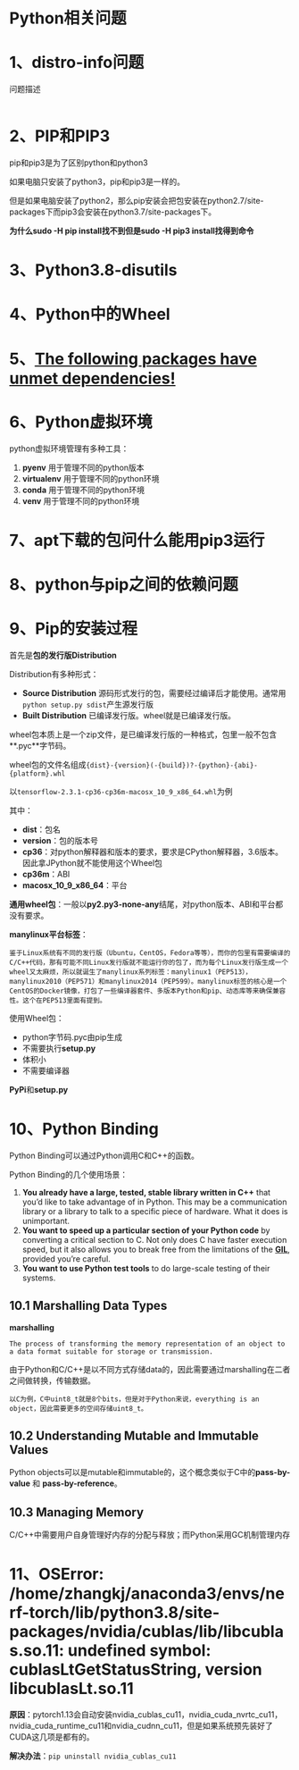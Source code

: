 # Python相关问题



# 1、distro-info问题

问题描述

```

```



# 2、PIP和PIP3

pip和pip3是为了区别python和python3

如果电脑只安装了python3，pip和pip3是一样的。

但是如果电脑安装了python2，那么pip安装会把包安装在python2.7/site-packages下而pip3会安装在python3.7/site-packages下。



**为什么sudo -H pip install找不到但是sudo -H pip3 install找得到命令**

# 3、Python3.8-disutils



# 4、Python中的Wheel



# 5、[The following packages have unmet dependencies!](https://askubuntu.com/questions/563178/the-following-packages-have-unmet-dependencies)



# 6、Python虚拟环境

python虚拟环境管理有多种工具：

1. **pyenv** 用于管理不同的python版本
2. **virtualenv** 用于管理不同的python环境
3. **conda** 用于管理不同的python环境
4. **venv** 用于管理不同的python环境



# 7、apt下载的包问什么能用pip3运行



# 8、python与pip之间的依赖问题



# 9、Pip的安装过程

首先是**包的发行版Distribution**

Distribution有多种形式：

- **Source Distribution** 源码形式发行的包，需要经过编译后才能使用。通常用`python setup.py sdist`产生源发行版
- **Built Distribution** 已编译发行版。wheel就是已编译发行版。



wheel包本质上是一个zip文件，是已编译发行版的一种格式，包里一般不包含**.pyc**字节码。

wheel包的文件名组成`{dist}-{version}(-{build})?-{python}-{abi}-{platform}.whl`

以`tensorflow-2.3.1-cp36-cp36m-macosx_10_9_x86_64.whl`为例

其中：

- **dist**：包名
- **version**：包的版本号
- **cp36**：对python解释器和版本的要求，要求是CPython解释器，3.6版本。因此拿JPython就不能使用这个Wheel包
- **cp36m**：ABI
- **macosx_10_9_x86_64**：平台

**通用wheel包**：一般以**py2.py3-none-any**结尾，对python版本、ABI和平台都没有要求。

**manylinux平台标签**：

```
鉴于Linux系统有不同的发行版（Ubuntu，CentOS，Fedora等等），而你的包里有需要编译的C/C++代码，那有可能不同Linux发行版就不能运行你的包了，而为每个Linux发行版生成一个wheel又太麻烦，所以就诞生了manylinux系列标签：manylinux1（PEP513），manylinux2010（PEP571）和manylinux2014（PEP599）。manylinux标签的核心是一个CentOS的Docker镜像，打包了一些编译器套件、多版本Python和pip、动态库等来确保兼容性。这个在PEP513里面有提到。
```



使用Wheel包：

- python字节码.pyc由pip生成
- 不需要执行**setup.py**
- 体积小
- 不需要编译器

**PyPi**和**setup.py**



# 10、Python Binding

Python Binding可以通过Python调用C和C++的函数。



Python Binding的几个使用场景：

1. **You already have a large, tested, stable library written in C++** that you’d like to take advantage of in Python. This may be a communication library or a library to talk to a specific piece of hardware. What it does is unimportant.
2. **You want to speed up a particular section of your Python code** by converting a critical section to C. Not only does C have faster execution speed, but it also allows you to break free from the limitations of the **[GIL](https://realpython.com/python-gil/)**, provided you’re careful.
3. **You want to use Python test tools** to do large-scale testing of their systems.



## 10.1 Marshalling Data Types

 **marshalling**

```wiki
The process of transforming the memory representation of an object to a data format suitable for storage or transmission.
```

由于Python和C/C++是以不同方式存储data的，因此需要通过marshalling在二者之间做转换，传输数据。

```
以C为例，C中uint8_t就是8个bits，但是对于Python来说，everything is an object，因此需要更多的空间存储uint8_t。
```

## 10.2 Understanding Mutable and Immutable Values

Python objects可以是mutable和immutable的，这个概念类似于C中的**pass-by-value** 和 **pass-by-reference**。

## 10.3 Managing Memory

C/C++中需要用户自身管理好内存的分配与释放；而Python采用GC机制管理内存



# 11、OSError: /home/zhangkj/anaconda3/envs/nerf-torch/lib/python3.8/site-packages/nvidia/cublas/lib/libcublas.so.11: undefined symbol: cublasLtGetStatusString, version libcublasLt.so.11

**原因**：pytorch1.13会自动安装nvidia_cublas_cu11，nvidia_cuda_nvrtc_cu11，nvidia_cuda_runtime_cu11和nvidia_cudnn_cu11，但是如果系统预先装好了CUDA这几项是都有的。



**解决办法**：`pip uninstall nvidia_cublas_cu11`

